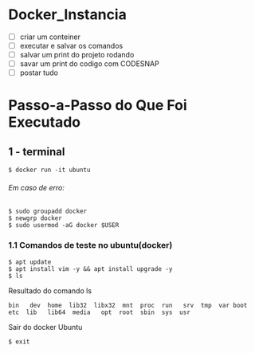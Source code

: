 # Docker_Instancia

* [ ] criar um conteiner
* [ ] executar e salvar os comandos
* [ ] salvar um print do projeto rodando
* [ ] savar um print do codigo com CODESNAP
* [ ] postar tudo

# Passo-a-Passo do Que Foi Executado

## **1 - terminal**

```
$ docker run -it ubuntu
```

###### Em caso de erro:

```
$ sudo groupadd docker
$ newgrp docker
$ sudo usermod -aG docker $USER
```

### 1.1 Comandos de teste no ubuntu(docker)

```
$ apt update
$ apt install vim -y && apt install upgrade -y
$ ls
```

Resultado do comando ls

`bin   dev  home  lib32  libx32  mnt  proc  run   srv  tmp  var boot  etc  lib   lib64  media   opt  root  sbin  sys  usr`

Sair do docker Ubuntu

```
$ exit
```
